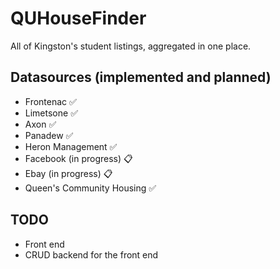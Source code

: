 # QUHouseFinder

All of Kingston's student listings, aggregated in one place.

## Datasources (implemented and planned)

- Frontenac ✅
- Limetsone ✅
- Axon ✅
- Panadew ✅
- Heron Management ✅
- Facebook (in progress) 📋
- Ebay (in progress) 📋
- Queen's Community Housing ✅

## TODO

- Front end
- CRUD backend for the front end